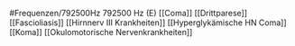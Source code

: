 #Frequenzen/792500Hz
792500 Hz (E)
[[Coma]]
[[Drittparese]]
[[Fascioliasis]]
[[Hirnnerv III Krankheiten]]
[[Hyperglykämische HN Coma]]
[[Koma]]
[[Okulomotorische Nervenkrankheiten]]
